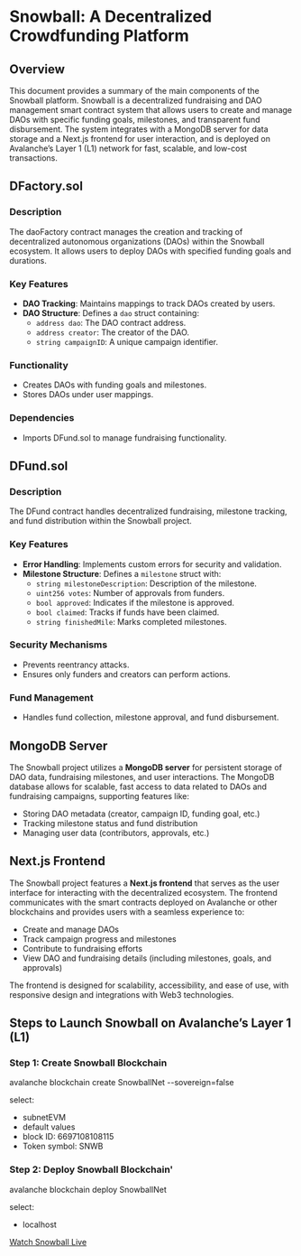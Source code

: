 # Snowball: A Decentralized Crowdfunding Platform

## Overview

This document provides a summary of the main components of the Snowball platform. Snowball is a decentralized fundraising and DAO management smart contract system that allows users to create and manage DAOs with specific funding goals, milestones, and transparent fund disbursement. The system integrates with a MongoDB server for data storage and a Next.js frontend for user interaction, and is deployed on Avalanche’s Layer 1 (L1) network for fast, scalable, and low-cost transactions.

## DFactory.sol

### Description

The daoFactory contract manages the creation and tracking of decentralized autonomous organizations (DAOs) within the Snowball ecosystem. It allows users to deploy DAOs with specified funding goals and durations.

### Key Features

- **DAO Tracking**: Maintains mappings to track DAOs created by users.
- **DAO Structure**: Defines a `dao` struct containing:
  - `address dao`: The DAO contract address.
  - `address creator`: The creator of the DAO.
  - `string campaignID`: A unique campaign identifier.

### Functionality

- Creates DAOs with funding goals and milestones.
- Stores DAOs under user mappings.

### Dependencies

- Imports DFund.sol to manage fundraising functionality.

## DFund.sol

### Description

The DFund contract handles decentralized fundraising, milestone tracking, and fund distribution within the Snowball project.

### Key Features

- **Error Handling**: Implements custom errors for security and validation.
- **Milestone Structure**: Defines a `milestone` struct with:
  - `string milestoneDescription`: Description of the milestone.
  - `uint256 votes`: Number of approvals from funders.
  - `bool approved`: Indicates if the milestone is approved.
  - `bool claimed`: Tracks if funds have been claimed.
  - `string finishedMile`: Marks completed milestones.

### Security Mechanisms

- Prevents reentrancy attacks.
- Ensures only funders and creators can perform actions.

### Fund Management

- Handles fund collection, milestone approval, and fund disbursement.

## MongoDB Server

The Snowball project utilizes a **MongoDB server** for persistent storage of DAO data, fundraising milestones, and user interactions. The MongoDB database allows for scalable, fast access to data related to DAOs and fundraising campaigns, supporting features like:

- Storing DAO metadata (creator, campaign ID, funding goal, etc.)
- Tracking milestone status and fund distribution
- Managing user data (contributors, approvals, etc.)

## Next.js Frontend

The Snowball project features a **Next.js frontend** that serves as the user interface for interacting with the decentralized ecosystem. The frontend communicates with the smart contracts deployed on Avalanche or other blockchains and provides users with a seamless experience to:

- Create and manage DAOs
- Track campaign progress and milestones
- Contribute to fundraising efforts
- View DAO and fundraising details (including milestones, goals, and approvals)

The frontend is designed for scalability, accessibility, and ease of use, with responsive design and integrations with Web3 technologies.

## Steps to Launch Snowball on Avalanche’s Layer 1 (L1)

### Step 1: Create Snowball Blockchain

avalanche blockchain create SnowballNet --sovereign=false

select:

- subnetEVM
- default values
- block ID: 6697108108115
- Token symbol: SNWB

### Step 2: Deploy Snowball Blockchain'

avalanche blockchain deploy SnowballNet

select:

- localhost

[Watch Snowball Live](https://streamable.com/mnnqq9)
